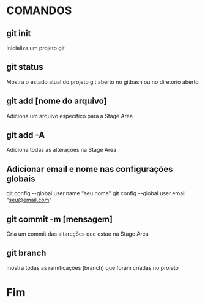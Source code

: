 # COMANDOS

## git init

Inicializa um projeto git

## git status

Mostra o estado atual do projeto git aberto no gitbash ou no diretorio aberto

## git add [nome do arquivo]

Adiciona um arquivo especifico para a Stage Area

## git add -A

Adiciona todas as alterações na Stage Area

## Adicionar email e nome nas configurações globais

git config --global user.name "seu nome"
git config --global user.email "seu@email.com"

## git commit -m [mensagem]

Cria um commit das altareções que estao na  Stage Area
## git branch
mostra todas as ramificações (branch) que foram criadas no projeto

# Fim
